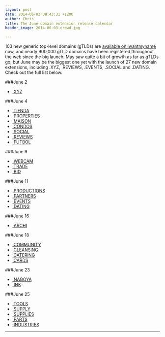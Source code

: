```yaml
---
layout: post
date: 2014-06-03 08:43:31 +1200
author: Chris
title: The June domain extension release calendar
header_image: 2014-06-03-crowd.jpg

---
```


<!-- excerpt -->

103 new generic top-level domains (gTLDs) are [available on iwantmyname](https://iwantmyname.com/domains/new-gtld-domain-extensions) now, and nearly 900,000 gTLD domains have been registered throughout the web since the big launch. May saw quite a bit of growth as far as gTLDs go, but June may be the biggest one yet with the launch of 27 new domain extensions, including .XYZ, .REVIEWS, .EVENTS, .SOCIAL and .DATING. Check out the full list below.

<!-- /excerpt -->

###June 2

+ [.XYZ](https://iwantmyname.com/domains/dot-xyz)

###June 4

+ [.TIENDA](https://iwantmyname.com/domains/dot-tienda)
+ [.PROPERTIES](https://iwantmyname.com/domains/dot-properties)
+ [.MAISON](https://iwantmyname.com/domains/dot-maison)
+ [.CONDOS](https://iwantmyname.com/domains/dot-condos)
+ [.SOCIAL](https://iwantmyname.com/domains/dot-social)
+ [.REVIEWS](https://iwantmyname.com/domains/dot-reviews)
+ [.FUTBOL](https://iwantmyname.com/domains/dot-futbol)

###June 9

+ [.WEBCAM](https://iwantmyname.com/domains/dot-webcam)
+ [.TRADE](https://iwantmyname.com/domains/dot-trade)
+ [.BID](https://iwantmyname.com/domains/dot-bid)

###June 11

+ [.PRODUCTIONS](https://iwantmyname.com/domains/dot-productions)
+ [.PARTNERS](https://iwantmyname.com/domains/dot-partners)
+ [.EVENTS](https://iwantmyname.com/domains/dot-events)
+ [.DATING](https://iwantmyname.com/domains/dot-dating)

###June 16

+ [.ARCHI](https://iwantmyname.com/domains/dot-archi)

###June 18

+ [.COMMUNITY](https://iwantmyname.com/domains/dot-community)
+ [.CLEANSING](https://iwantmyname.com/domains/dot-cleansing)
+ [.CATERING](https://iwantmyname.com/domains/dot-catering)
+ [.CARDS](https://iwantmyname.com/domains/dot-cards)

###June 23

+ [.NAGOYA](https://iwantmyname.com/domains/dot-nagoya)
+ [.INK](https://iwantmyname.com/domains/dot-ink)

###June 25

+ [.TOOLS](https://iwantmyname.com/domains/dot-tools)
+ [.SUPPLY](https://iwantmyname.com/domains/dot-supply)
+ [.SUPPLIES](https://iwantmyname.com/domains/dot-supplies)
+ [.PARTS](https://iwantmyname.com/domains/dot-parts)
+ [.INDUSTRIES](https://iwantmyname.com/domains/dot-industies)

***

